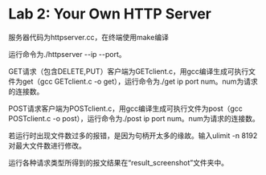# Lab 2: Your Own HTTP Server
服务器代码为httpserver.cc，在终端使用make编译

运行命令为./httpserver --ip --port。

GET请求（包含DELETE,PUT）客户端为GETclient.c，用gcc编译生成可执行文件为get（gcc GETclient.c -o get），运行命令为./get ip port num。num为请求的连接数。

POST请求客户端为POSTclient.c，用gcc编译生成可执行文件为post（gcc POSTclient.c -o post），运行命令为./post ip port num。num为请求的连接数。

若运行时出现文件数过多的报错，是因为句柄开太多的缘故。输入ulimit -n 8192对最大文件数进行修改。

运行各种请求类型所得到的报文结果在“result_screenshot”文件夹中。
